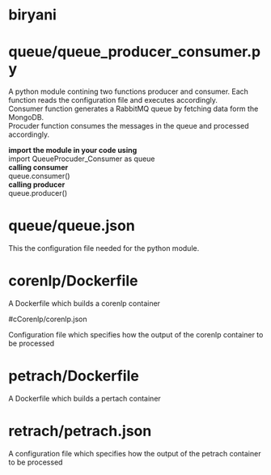 # biryani


# queue/queue_producer_consumer.py
A python module contining two functions producer and consumer. Each function reads the configuration file and executes accordingly.  
Consumer function generates a RabbitMQ queue by fetching data form the MongoDB.  
Procuder function consumes the messages in the queue and processed accordingly.  
  
<b>import the module in your code using</b>   
import QueueProcuder_Consumer as queue  
<b>calling consumer</b>   
queue.consumer()    
<b>calling producer</b>    
queue.producer()    

# queue/queue.json

This the configuration file needed for the python module.

# corenlp/Dockerfile

A Dockerfile which builds a corenlp container

#cCorenlp/corenlp.json

Configuration file which specifies how the output of the corenlp container to be processed

# petrach/Dockerfile

A Dockerfile which builds a pertach container

# retrach/petrach.json

A configuration file which specifies how the output of the petrach container to be processed
